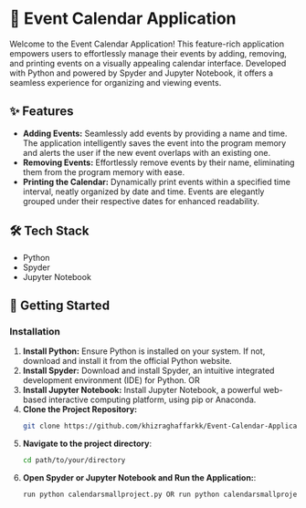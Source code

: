 # 📅 Event Calendar Application

Welcome to the Event Calendar Application! This feature-rich application empowers users to effortlessly manage their events by adding, removing, and printing events on a visually appealing calendar interface. Developed with Python and powered by Spyder and Jupyter Notebook, it offers a seamless experience for organizing and viewing events.

## ✨ Features

- **Adding Events:** Seamlessly add events by providing a name and time. The application intelligently saves the event into the program memory and alerts the user if the new event overlaps with an existing one.
- **Removing Events:** Effortlessly remove events by their name, eliminating them from the program memory with ease.
- **Printing the Calendar:** Dynamically print events within a specified time interval, neatly organized by date and time. Events are elegantly grouped under their respective dates for enhanced readability.

## 🛠️ Tech Stack

- Python
- Spyder
- Jupyter Notebook

## 🚀 Getting Started

### Installation

1. **Install Python:** Ensure Python is installed on your system. If not, download and install it from the official Python website.
2. **Install Spyder:** Download and install Spyder, an intuitive integrated development environment (IDE) for Python. OR
3. **Install Jupyter Notebook:** Install Jupyter Notebook, a powerful web-based interactive computing platform, using pip or Anaconda.
4. **Clone the Project Repository:**
   ```bash
   git clone https://github.com/khizraghaffarkk/Event-Calendar-Application.git
5. **Navigate to the project directory**:
   ```bash
   cd path/to/your/directory
6. **Open Spyder or Jupyter Notebook and Run the Application:**:
   ```bash
   run python calendarsmallproject.py OR run python calendarsmallproject.ipynb


